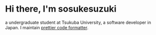 # Hi there, I'm sosukesuzuki

a undergraduate student at Tsukuba University, a software developer in Japan. I maintain [prettier code formatter](https://github.com/prettier/prettier).
